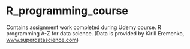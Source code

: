 # R_programming_course
Contains assignment work completed during Udemy course. 
R programming A-Z for data science. 
(Data is provided by Kirill Eremenko, www.superdatascience.com)
